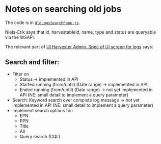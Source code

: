 # Notes on searching old jobs

The code is in [`OldLogsSearchPane.js`](OldLogsSearchPane.js).

Niels-Erik says that id, harvestableId, name, type and status are queryable via the WSAPI.

The relevant part of
[UI Harvester Admin. Spec of UI screen for logs](https://docs.google.com/document/d/1b2lcFJigAaVtNHHRAeg9eKG_YZKtEITxGr-bzmiXJUc/edit#heading=h.2vew9v37t5rc)
says:

## Search and filter:
* Filter on
  * Status -> implemented in API
  * Started running (from/until) (Date range) -> implemented in API
  * Ended running (from/until)  (Date range) -> not yet implemented in API (NE: small detail to implement a query parameter)
* Search: Keyword search over complete log message -> not yet implemented in API (NE: small detail to implement a query parameter)
* Implement search options for:
  * EPN
  * PPN
  * Title
  * All
  * Query search (CQL)


